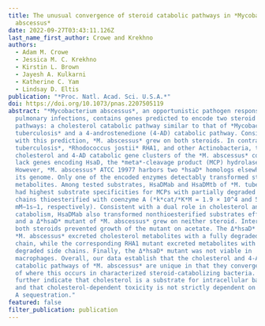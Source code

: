 ```yaml
---
title: The unusual convergence of steroid catabolic pathways in *Mycobacterium
  abscessus*
date: 2022-09-27T03:43:11.126Z
last_name_first_author: Crowe and Krekhno
authors:
  - Adam M. Crowe
  - Jessica M. C. Krekhno
  - Kirstin L. Brown
  - Jayesh A. Kulkarni
  - Katherine C. Yam
  - Lindsay D. Eltis
publication: "*Proc. Natl. Acad. Sci. U.S.A.*"
doi: https://doi.org/10.1073/pnas.2207505119
abstract: "*Mycobacterium abscessus*, an opportunistic pathogen responsible for
  pulmonary infections, contains genes predicted to encode two steroid catabolic
  pathways: a cholesterol catabolic pathway similar to that of *Mycobacterium
  tuberculosis* and a 4-androstenedione (4-AD) catabolic pathway. Consistent
  with this prediction, *M. abscessus* grew on both steroids. In contrast to *M.
  tuberculosis*, *Rhodococcus jostii* RHA1, and other Actinobacteria, the
  cholesterol and 4-AD catabolic gene clusters of the *M. abscessus* complex
  lack genes encoding HsaD, the *meta*-cleavage product (MCP) hydrolase.
  However, *M. abscessus* ATCC 19977 harbors two *hsaD* homologs elsewhere in
  its genome. Only one of the encoded enzymes detectably transformed steroid
  metabolites. Among tested substrates, HsaDMab and HsaDMtb of *M. tuberculosis*
  had highest substrate specificities for MCPs with partially degraded side
  chains thioesterified with coenzyme A (*k*cat/*K*M = 1.9 × 10^4 and 5.7 × 10^3
  mM−1s−1, respectively). Consistent with a dual role in cholesterol and 4-AD
  catabolism, HsaDMab also transformed nonthioesterified substrates efficiently,
  and a Δ*hsaD* mutant of *M. abscessus* grew on neither steroid. Interestingly,
  both steroids prevented growth of the mutant on acetate. The Δ*hsaD* mutant of
  *M. abscessus* excreted cholesterol metabolites with a fully degraded side
  chain, while the corresponding RHA1 mutant excreted metabolites with partially
  degraded side chains. Finally, the Δ*hsaD* mutant was not viable in
  macrophages. Overall, our data establish that the cholesterol and 4-AD
  catabolic pathways of *M. abscessus* are unique in that they converge upstream
  of where this occurs in characterized steroid-catabolizing bacteria. The data
  further indicate that cholesterol is a substrate for intracellular bacteria
  and that cholesterol-dependent toxicity is not strictly dependent on coenzyme
  A sequestration."
featured: false
filter_publication: publication
---
```

